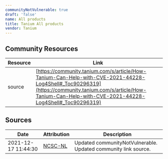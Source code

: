 ```yaml
---
communityNotVulnerable: true
draft: 'false'
name: All products
title: Tanium All products
vendor: Tanium
---
```



## Community Resources
| Resource | Link |
| --- | --- |
| source | [https://community.tanium.com/s/article/How-Tanium-Can-Help-with-CVE-2021-44228-Log4Shell#_Toc90296319](https://community.tanium.com/s/article/How-Tanium-Can-Help-with-CVE-2021-44228-Log4Shell#_Toc90296319) |


## Sources
| Date | Attribution | Description |
| --- | --- | --- |
| 2021-12-17 11:44:30 | [NCSC-NL](https://github.com/NCSC-NL/log4shell/blob/main/software/README.md) | Updated communityNotVulnerable. Updated community link source.  |
